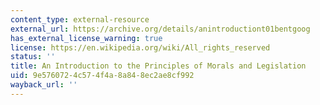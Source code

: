 ```yaml
---
content_type: external-resource
external_url: https://archive.org/details/anintroductiont01bentgoog
has_external_license_warning: true
license: https://en.wikipedia.org/wiki/All_rights_reserved
status: ''
title: An Introduction to the Principles of Morals and Legislation
uid: 9e576072-4c57-4f4a-8a84-8ec2ae8cf992
wayback_url: ''
---
```

